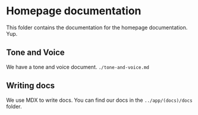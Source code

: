 # Homepage documentation

This folder contains the documentation for the homepage documentation. Yup.

## Tone and Voice

We have a tone and voice document. `./tone-and-voice.md`

## Writing docs

We use MDX to write docs. You can find our docs in the `../app/(docs)/docs` folder.

